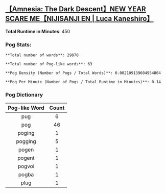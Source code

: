 ## [【Amnesia: The Dark Descent】NEW YEAR SCARE ME【NIJISANJI EN | Luca Kaneshiro】](https://www.youtube.com/watch?v=UohFZuSBQsE)
**Total Runtime in Minutes**: 450

### **Pog Stats:**

   	**Total number of words**: 29870

   	**Total number of Pog-like words**: 63

   	**Pog Density (Number of Pogs / Total Words)**: 0.002109139604954804

   	**Pog Per Minute (Number of Pogs / Total Runtime in Minutes)**: 0.14

### **Pog Dictionary**
**Pog-like Word** | **Count**
:---: | :---:
pug | 6
pog | 46
poging | 1
pogging | 5
pogen | 1
pogent | 1
pogvoi | 1
pogba | 1
plug | 1
